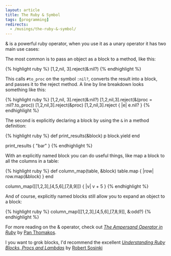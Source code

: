 ```yaml
---
layout: article
title: The Ruby & Symbol
tags: [programming]
redirects:
  - /musings/the-ruby-&-symbol/
---
```

& is a powerful ruby operator, when you use it as a unary operator it has two
main use cases:

The most common is to pass an object as a block to a method, like this:

{% highlight ruby %}
[1,2,nil, 3].reject(&:nil?)
{% endhighlight %}

This calls `#to_proc` on the symbol `:nil?`, converts the result into a block,
and passes it to the reject method. A line by line breakdown looks something
like this:

{% highlight ruby %}
[1,2,nil, 3].reject(&:nil?)
[1,2,nil,3].reject(&(proc = :nil?.to_proc))
[1,2,nil,3].reject(&proc)
[1,2,nil,3].reject { |e| e.nil? }
{% endhighlight %}

<!--more-->

The second is explicitly declaring a block by using the `&` in a method
definition:

{% highlight ruby %}
def print_results(&block)
  p block.yield
end

print_results { "bar" }
{% endhighlight %}

With an explicitly named block you can do useful things, like map a block to
all the columns in a table:

{% highlight ruby %}
def column_map(table, &block)
  table.map { |row| row.map(&block) }
end

column_map([[1,2,3],[4,5,6],[7,8,9]]) { |v| v + 5 }
{% endhighlight %}

And of course, explicitly named blocks still allow you to expand an object to a
block:

{% highlight ruby %}
column_map([[1,2,3],[4,5,6],[7,8,9]], &:odd?)
{% endhighlight %}

For more reading on the & operator, check out  _[The Ampersand Operator in
Ruby](http://ablogaboutcode.com/2012/01/04/the-ampersand-operator-in-ruby/)_ by
[Pan Thomakos](https://twitter.com/panthomakos).

I you want to grok blocks, I'd recommend the excellent _[Understanding Ruby
Blocks, Procs and
Lambdas](http://www.robertsosinski.com/2008/12/21/understanding-ruby-blocks-procs-and-lambdas/)_
by [Robert Sosinki](http://www.robertsosinski.com/)
